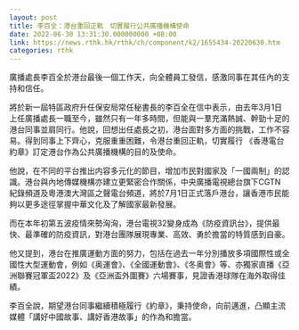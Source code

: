 ```yaml
---
layout: post
title: 李百全：港台重回正軌　切實履行公共廣播機構使命
date: 2022-06-30 13:31:30.000000000 +08:00
link: https://news.rthk.hk/rthk/ch/component/k2/1655434-20220630.htm
categories: rthk
---
```


廣播處長李百全於港台最後一個工作天，向全體員工發信，感激同事在其任內的支持和信任。

將於新一屆特區政府升任保安局常任秘書長的李百全在信中表示，由去年3月1日上任廣播處長一職至今，雖然只有一年多時間，但能與一羣充滿熱誠、幹勁十足的港台同事並肩同行。他說，回想出任處長之初，港台面對多方面的挑戰，工作不容易。得到同事上下齊心，克服重重困難，令港台重回正軌，切實履行 《香港電台約章》訂定港台作為公共廣播機構的目的及使命。

他說，在不同的平台推出内容多元化的節目，增加市民對國家及「一國兩制」的認識。港台與內地傳媒機構亦建立更緊密合作關係，中央廣播電視總台旗下CGTN 紀錄頻道及粵港澳大灣區之聲電台頻道，將於7月1日正式落戶港台，讓香港市民能夠以更多途徑掌握中華文化及了解國家最新發展。

而在本年初第五波疫情來勢洶洶，港台電視32變身成為《防疫資訊台》，提供最快、最準確的防疫資訊，對港台團隊展現專業、高效、勇於擔當的特質感到自豪。

他又提到，港台在推廣運動方面的努力，包括在過去一年分別播放多項國際性或全國性大型運動會，例如《奥運會》、《全國運動會》、《冬奥會》等、亦獨家直播《亞洲聯賽冠軍盃2022》及《亞洲盃外圍賽》六場賽事，見證香港球隊在海外取得佳績。

李百全說，期望港台同事繼續積極履行《約章》，秉持使命，向前邁進，凸顯主流媒體「講好中國故事、講好香港故事」的作為和擔當。
